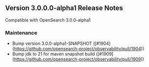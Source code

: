 ## Version 3.0.0.0-alpha1 Release Notes

Compatible with OpenSearch 3.0.0-alpha1

### Maintenance

- Bump version 3.0.0-alpha1-SNAPSHOT ([#1904] (https://github.com/opensearch-project/observability/pull/1904))
- Bump jdk to 21 for maven snapshot build ([#1909] (https://github.com/opensearch-project/observability/pull/1909))
